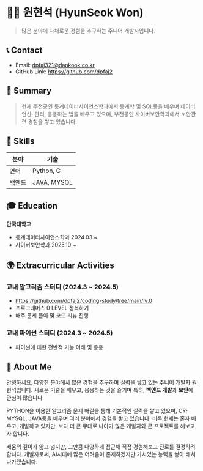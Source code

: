 # 🧑‍💻 원현석 (HyunSeok Won)

> 많은 분야에 다채로운 경험을 추구하는 주니어 개발자입니다.

## 📞 Contact
- Email: dpfaj321@dankook.co.kr
- GitHub Link: https://github.com/dpfaj2

## 🧭 Summary
> 현재 주전공인 통계데이터사이언스학과에서 통계학 및 SQL등을 배우며 데이터 연산, 관리, 응용하는 법을 배우고 있으며,
> 부전공인 사이버보안학과에서 보안관련 경험을 쌓고 있습니다.

## 🧰 Skills
| 분야 | 기술 |
|------|------|
| 언어 | Python, C |
| 백엔드 | JAVA, MYSQL |

## 🎓 Education
**단국대학교**
- 통계데이터사이언스학과
  2024.03 ~
- 사이버보안학과
  2025.10 ~

## 🌍 Extracurricular Activities
### 교내 알고리즘 스터디 (2024.3 ~ 2024.5)
- https://github.com/dpfaj2/coding-study/tree/main/lv.0
- 프로그래머스 0 LEVEL 정복하기
- 매주 문제 풀이 및 코드 리뷰 진행

### 교내 파이썬 스터디 (2024.3 ~ 2024.5)
- 파이썬에 대한 전반적 기능 이해 및 응용

## 👋 About Me
안녕하세요, 다양한 분야에서 많은 경험을 추구하며 실력을 쌓고 있는 주니어 개발자 원현석입니다.
새로운 기술을 배우고, 응용하는 것을 즐기며 특히, **백엔드 개발**과 **보안**에 관심이 많습니다.

PYTHON을 이용한 알고리즘 문제 해결을 통해 기본적인 실력을 쌓고 있으며, C와 MYSQL, JAVA등을 배우며 여러 분야에서 경험을 쌓고 있습니다.
비록 현재는 혼자 배우고, 개발하고 있지만, 보다 더 큰 무대로 나아가 많은 개발자와 큰 프로젝트를 해보고자 합니다.

배움의 깊이가 얇고 넓지만, 그만큼 다양하게 접근해 직접 경험해보고 진로를 결정하려 합니다.
개발자로써, AI시대에 많은 어려움이 존재하겠지만 가치있는 능력을 쌓아 해쳐나가겠습니다.



